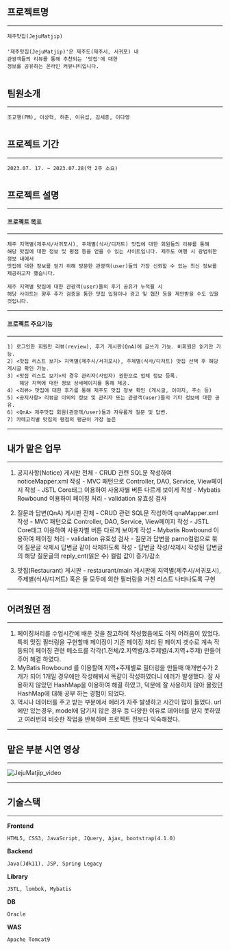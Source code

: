 
## 프로젝트명 
***
    제주맛집(JejuMatjip)
####
    '제주맛집(JejuMatjip)'은 제주도(제주시, 서귀포) 내
    관광객들의 리뷰를 통해 추천되는 '맛집'에 대한
    정보를 공유하는 온라인 커뮤니티입니다.
#

## 팀원소개
***
    조교행(PM), 이상혁, 허준, 이유섭, 김세종, 이다영
#
## 프로젝트 기간
***
    2023.07. 17. ~ 2023.07.28(약 2주 소요)
#

## 프로젝트 설명
***
#### 프로젝트 목표
***
    제주 지역별(제주시/서귀포시), 주제별(식사/디저트) 맛집에 대한 회원들의 리뷰를 통해
    해당 맛집에 대한 정보 및 평점 등을 얻을 수 있는 사이트입니다. 제주도 여행 시 광범위한 정보 내에서 
    맛집에 대한 정보를 얻기 위해 방문한 관광객(user)들의 가장 신뢰할 수 있는 최신 정보를 제공하고자 했습니다.

    제주 지역별 맛집에 대한 관광객(user)들의 후기 공유가 누적될 시
    해당 사이트는 향후 추가 검증을 통한 맛집 입점이나 광고 및 협찬 등을 제안받을 수도 있을 것입니다. 
*** 
#### 프로젝트 주요기능
***
    1) 로그인한 회원만 리뷰(review), 후기 게시판(QnA)에 글쓰기 가능. 비회원은 읽기만 가능.
    2) <맛집 리스트 보기> 지역별(제주시/서귀포시), 주제별(식사/디저트) 맛집 선택 후 해당 게시글 확인 가능.
    3) <맛집 리스트 보기>의 경우 관리자(사업자) 권한으로 업체 정보 등록.        
        해당 지역에 대한 정보 상세페이지를 통해 제공.
    4) <리뷰> 맛집에 대한 후기를 통해 제주도 맛집 정보 확인 (게시글, 이미지, 주소 등)
    5) <공지사항> 리뷰글 이외의 정보 및 관리자 또는 관광객(user)들의 기타 정보에 대한 공유.
    6) <QnA> 제주맛집 회원(관광객/user)들과 자유롭게 질문 및 답변.
    7) 카테고리별 맛집의 평점의 평균이 가장 높은 
***

## 내가 맡은 업무
***
   1. 공지사항(Notice) 게시판 전체
    - CRUD 관련 SQL문 작성하여 noticeMapper.xml 작성
    - MVC 패턴으로 Controller, DAO, Service, View페이지 작성
    - JSTL Core태그 이용하여 사용자별 버튼 다르게 보이게 작성
    - Mybatis Rowbound 이용하여 페이징 처리
    - validation 유효성 검사  
   
   2. 질문과 답변(QnA) 게시판 전체
    - CRUD 관련 SQL문 작성하여 qnaMapper.xml 작성
    - MVC 패턴으로 Controller, DAO, Service, View페이지 작성
    - JSTL Core태그 이용하여 사용자별 버튼 다르게 보이게 작성
    - Mybatis Rowbound 이용하여 페이징 처리
    - validation 유효성 검사
    - 질문과 답변을 parno컬럼으로 묶어 질문글 삭제시 답변글 같이 삭제하도록 작성
    - 답변글 작성/삭제시 작성된 답변글의 해당 질문글의 reply_cnt(읽은 수) 컬럼 값이 증가/감소

   3. 맛집(Restaurant) 게시판 
    - restaurant/main 게시판에 지역별(제주시/서귀포시), 주제별(식사/디저트)
      혹은 둘 모두에 의한 필터링을 거친 리스트 나타나도록 구현
***
## 어려웠던 점
***
   1. 페이징처리를 수업시간에 배운 것을 참고하여 작성했음에도 아직 어려움이 있었다.
      특히 맛집 필터링을 구현할때 페이징이 기존 페이징 처리 된 페이지 갯수로 계속 작동되어
      페이징 관련 메소드를 각각(1.전체/2.지역별/3.주제별/4.지역+주제) 만들어주어 해결 하였다.
   2. MyBatis Rowbound 를 이용할여 지역+주제별로 필터링을 만들때 매개변수가 2개가 되어
      1개일 경우에만 작성해봐서 똑같이 작성하였더니 에러가 발생했다.
      잘 사용하지 않았던 HashMap을 이용하여 해결 하였고, 덕분에 잘 사용하지 않아 몰랐던
      HashMap에 대해 공부 하는 경험이 되었다.
   3. 역시나 데이터를 주고 받는 부분에서 에러가 자주 발생하고 시간이 많이 들었다.
      url에만 있는경우, model에 담기지 않은 경우 등 다양한 이유로 데이터를 받지 못하였고
      여러번의 비슷한 작업을 반복하며 프로젝트 전보다 익숙해졌다.
***
## 맡은 부분 시연 영상
***
![JejuMatjip_video ](https://github.com/yuseop2/JejuMatjip/assets/126748530/1c7ca245-f45d-40b3-83f1-0fcad4dd1826)
***
## 기술스택
***
**Frontend**

    HTML5, CSS3, JavaScript, JQuery, Ajax, bootstrap(4.1.0)

**Backend**

    Java(Jdk11), JSP, Spring Legacy

**Library**

    JSTL, lombok, Mybatis 

**DB**

    Oracle

**WAS**

    Apache Tomcat9
    





